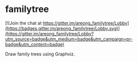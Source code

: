# familytree

[![Join the chat at https://gitter.im/areong_familytree/Lobby](https://badges.gitter.im/areong_familytree/Lobby.svg)](https://gitter.im/areong_familytree/Lobby?utm_source=badge&utm_medium=badge&utm_campaign=pr-badge&utm_content=badge)

Draw family trees using Graphviz.
